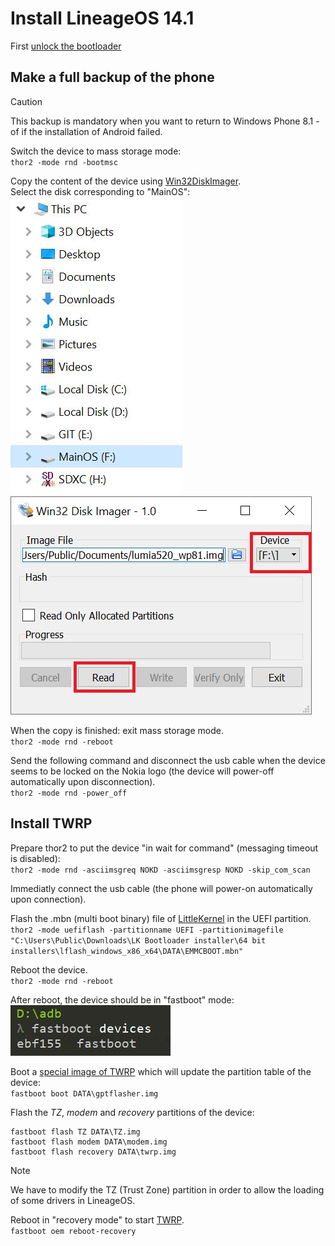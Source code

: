 # Install LineageOS 14.1

First [unlock the bootloader](/content/unlock_bootloader/Readme.md)

## Make a full backup of the phone

> [!CAUTION]
> This backup is mandatory when you want to return to Windows Phone 8.1 - of if the installation of Android failed.

Switch the device to mass storage mode:  
`thor2 -mode rnd -bootmsc`

Copy the content of the device using [Win32DiskImager](https://sourceforge.net/projects/win32diskimager/).  
Select the disk corresponding to "MainOS":  
![](backup0.jpg)
![](backup.jpg)

When the copy is finished: exit mass storage mode.  
`thor2 -mode rnd -reboot`

Send the following command and disconnect the usb cable when the device seems to be locked on the Nokia logo (the device will power-off automatically upon disconnection).  
`thor2 -mode rnd -power_off`

## Install TWRP

Prepare thor2 to put the device "in wait for command" (messaging timeout is disabled):  
`thor2 -mode rnd -asciimsgreq NOKD -asciimsgresp NOKD -skip_com_scan`

Immediatly connect the usb cable (the phone will power-on automatically upon connection).  

Flash the .mbn (multi boot binary) file of [LittleKernel](https://github.com/Android4Lumia/bootloader_msm8227) in the UEFI partition.  
`thor2 -mode uefiflash -partitionname UEFI -partitionimagefile "C:\Users\Public\Downloads\LK Bootloader installer\64 bit installers\lflash_windows_x86_x64\DATA\EMMCBOOT.mbn"`

Reboot the device.  
`thor2 -mode rnd -reboot`

After reboot, the device should be in "fastboot" mode:  
![](fastboot.JPG)

Boot a [special image of TWRP](https://github.com/Android4Lumia/notes/tree/master/tools) which will update the partition table of the device:  
`fastboot boot DATA\gptflasher.img`

Flash the _TZ_, _modem_ and _recovery_ partitions of the device:  
```
fastboot flash TZ DATA\TZ.img
fastboot flash modem DATA\modem.img
fastboot flash recovery DATA\twrp.img
```

> [!NOTE]
> We have to modify the TZ (Trust Zone) partition in order to allow the loading of some drivers in LineageOS.  

Reboot in "recovery mode" to start [TWRP](https://github.com/omnirom/android_bootable_recovery/tree/android-7.1).  
`fastboot oem reboot-recovery`



 
